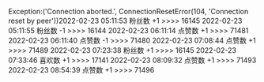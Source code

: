Exception:('Connection aborted.', ConnectionResetError(104, 'Connection reset by peer'))2022-02-23  05:11:53   粉丝数 +1 >>>> 16145
2022-02-23  05:11:55   粉丝数 -1 >>>> 16144
2022-02-23  06:11:14   点赞数 +1 >>>> 71481
2022-02-23  06:11:40   点赞数 -1 >>>> 71480
2022-02-23  07:08:44   点赞数 +1 >>>> 71489
2022-02-23  07:23:38   粉丝数 +1 >>>> 16145
2022-02-23  07:33:46   喜欢数 +1 >>>> 17141
2022-02-23  08:09:32   点赞数 +1 >>>> 71493
2022-02-23  08:54:39   点赞数 +1 >>>> 71496
